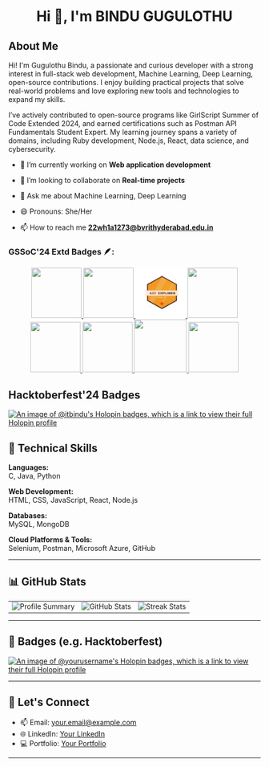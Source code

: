 <h1 align="center">Hi 👋, I'm BINDU GUGULOTHU</h1>

## About Me
Hi! I'm Gugulothu Bindu, a passionate and curious developer with a strong interest in full-stack web development, Machine Learning, Deep Learning, open-source contributions. I enjoy building practical projects that solve real-world problems and love exploring new tools and technologies to expand my skills.

I’ve actively contributed to open-source programs like GirlScript Summer of Code Extended 2024, and earned certifications such as Postman API Fundamentals Student Expert. My learning journey spans a variety of domains, including Ruby development, Node.js, React, data science, and cybersecurity.

- 🔭 I’m currently working on **Web application development**

- 👯 I’m looking to collaborate on **Real-time projects**

- 💬 Ask me about Machine Learning, Deep Learning

- 😄 Pronouns: She/Her 

- 📫 How to reach me **22wh1a1273@bvrithyderabad.edu.in**



<h3 align="left">GSSoC'24 Extd Badges 🪶:</h3>

<div style='display:flex; align-items:center; gap: 10px;' align='center'><a href="https://gssoc.girlscript.tech/leaderboard">
<img src="https://raw.githubusercontent.com/GSSoC24/Postman-Challenge/main/docs/assets/Postman%20White.png" width="100px" height="100px" />
<img src="https://raw.githubusercontent.com/GSSoC24/Hack-Web3Conf/refs/heads/main/assets/Hack-Web3Conf%202024%20Badge%20(2).png" width="100px" height="100px" />
<img src="https://raw.githubusercontent.com/GSSoC24/Contributor/refs/heads/main/assets/Git%20Explorer.png" width="100px" height="100px" />
<img src="https://raw.githubusercontent.com/GSSoC24/Postman-Challenge/main/docs/assets/1.png" width="100px" height="100px" />
<img src="https://raw.githubusercontent.com/GSSoC24/Postman-Challenge/main/docs/assets/2.png" width="100px" height="100px" />
<img src="https://raw.githubusercontent.com/GSSoC24/Postman-Challenge/main/docs/assets/3.png" width="100px" height="100px" />
<img src="https://raw.githubusercontent.com/GSSoC24/Postman-Challenge/main/docs/assets/4.png" width="105px" height="105px" />
<img src="https://raw.githubusercontent.com/GSSoC24/Postman-Challenge/main/docs/assets/5.png" width="100px" height="100px" />
</a></div>

## Hacktoberfest'24 Badges
[![An image of @itbindu's Holopin badges, which is a link to view their full Holopin profile](https://holopin.me/itbindu)](https://holopin.io/@itbindu)

## 🔧 Technical Skills

**Languages:**  
C, Java, Python

**Web Development:**  
HTML, CSS, JavaScript, React, Node.js

**Databases:**  
MySQL, MongoDB

**Cloud Platforms & Tools:**  
Selenium, Postman, Microsoft Azure, GitHub

---

## 📊 GitHub Stats

<table width="100%" align="center">
<tr>
<td>
  <img width="300em" src="http://github-profile-summary-cards.vercel.app/api/cards/profile-details?username=YOUR_GITHUB_USERNAME&theme=radical" alt="Profile Summary">
</td>
<td>
  <img width="300em" src="https://github-readme-stats.vercel.app/api?username=YOUR_GITHUB_USERNAME&show_icons=true&locale=en&theme=radical" alt="GitHub Stats"/>
</td>
<td>
  <img width="300em" src="https://github-readme-streak-stats.herokuapp.com/?user=YOUR_GITHUB_USERNAME&theme=radical" alt="Streak Stats"/>
</td>
</tr>
</table>

---

## 🎉 Badges (e.g. Hacktoberfest)

[![An image of @yourusername's Holopin badges, which is a link to view their full Holopin profile](https://holopin.me/yourusername)](https://holopin.io/@yourusername)

---

## 🤝 Let's Connect

- 📫 Email: your.email@example.com  
- 🌐 LinkedIn: [Your LinkedIn](https://www.linkedin.com/in/yourprofile)
- 💻 Portfolio: [Your Portfolio](https://yourportfolio.com)

---

